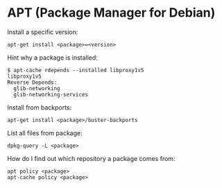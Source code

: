 # APT (Package Manager for Debian)

Install a specific version:

```shell
apt-get install <package>=<version>
```

Hint why a package is installed:

```shell
$ apt-cache rdepends --installed libproxy1v5
libproxy1v5
Reverse Depends:
  glib-networking
  glib-networking-services
```

Install from backports:

```shell
apt-get install <package>/buster-backports
```

List all files from package:

```shell
dpkg-query -L <package>
```

How do I find out which repository a package comes from:

```shell
apt policy <package>
apt-cache policy <package>
```
